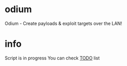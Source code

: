 # odium
Odium - Create payloads &amp; exploit targets over the LAN!

# info
Script is in progress
You can check [TODO](TODO.txt) list
